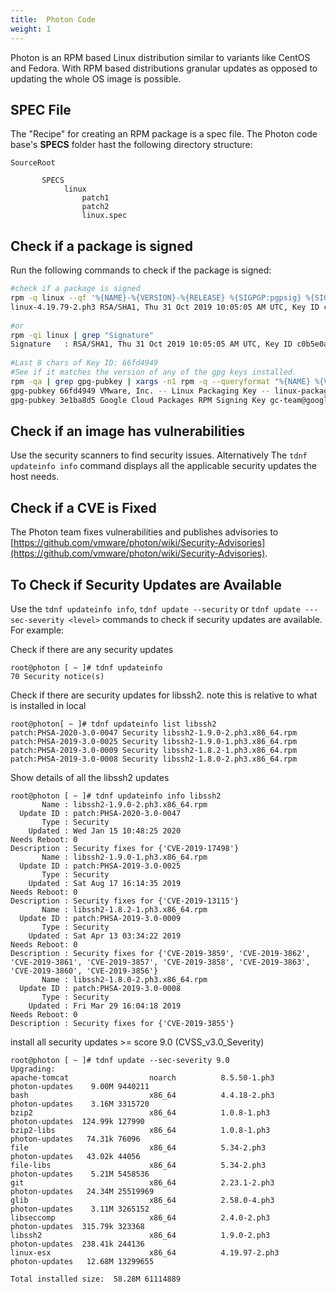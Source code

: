 ```yaml
---
title:  Photon Code
weight: 1
---
```


Photon is an RPM based Linux distribution similar to variants like CentOS and Fedora. With RPM based distributions granular updates as opposed to updating the whole OS image is possible.

## SPEC File  
The "Recipe" for creating an RPM package is a spec file. The Photon code base's **SPECS** folder hast the following directory structure:

```
SourceRoot

       SPECS
            linux
                patch1
                patch2
                linux.spec
```

## Check if a package is signed  
Run the following commands to check if the package is signed:

```sh
#check if a package is signed
rpm -q linux --qf '%{NAME}-%{VERSION}-%{RELEASE} %{SIGPGP:pgpsig} %{SIGGPG:pgpsig}\n'
linux-4.19.79-2.ph3 RSA/SHA1, Thu 31 Oct 2019 10:05:05 AM UTC, Key ID c0b5e0ab66fd4949 (none)
 
#or
rpm -qi linux | grep "Signature"
Signature   : RSA/SHA1, Thu 31 Oct 2019 10:05:05 AM UTC, Key ID c0b5e0ab66fd4949
 
#Last 8 chars of Key ID: 66fd4949
#See if it matches the version of any of the gpg keys installed.
rpm -qa | grep gpg-pubkey | xargs -n1 rpm -q --queryformat "%{NAME} %{VERSION} %{PACKAGER}\n"
gpg-pubkey 66fd4949 VMware, Inc. -- Linux Packaging Key -- linux-packages@vmware.com
gpg-pubkey 3e1ba8d5 Google Cloud Packages RPM Signing Key gc-team@google.com
```

## Check if an image has vulnerabilities  
Use the security scanners to find security issues. Alternatively The `tdnf updateinfo info` command displays all the applicable security updates the host needs.

## Check if a CVE is Fixed  
The Photon team fixes vulnerabilities and publishes advisories to [https://github.com/vmware/photon/wiki/Security-Advisories](https://github.com/vmware/photon/wiki/Security-Advisories).

## To Check if Security Updates are Available  
Use the `tdnf updateinfo info`, `tdnf update --security` or `tdnf update ---sec-severity <level>` commands to check if security updates are available. For example:


Check if there are any security updates

```console
root@photon [ ~ ]# tdnf updateinfo
70 Security notice(s)
```

Check if there are security updates for libssh2. note this is relative to what is installed in local

```console
root@photon[ ~ ]# tdnf updateinfo list libssh2
patch:PHSA-2020-3.0-0047 Security libssh2-1.9.0-2.ph3.x86_64.rpm
patch:PHSA-2019-3.0-0025 Security libssh2-1.9.0-1.ph3.x86_64.rpm
patch:PHSA-2019-3.0-0009 Security libssh2-1.8.2-1.ph3.x86_64.rpm
patch:PHSA-2019-3.0-0008 Security libssh2-1.8.0-2.ph3.x86_64.rpm
```

Show details of all the libssh2 updates
```console
root@photon [ ~ ]# tdnf updateinfo info libssh2
       Name : libssh2-1.9.0-2.ph3.x86_64.rpm
  Update ID : patch:PHSA-2020-3.0-0047
       Type : Security
    Updated : Wed Jan 15 10:48:25 2020
Needs Reboot: 0
Description : Security fixes for {'CVE-2019-17498'}
       Name : libssh2-1.9.0-1.ph3.x86_64.rpm
  Update ID : patch:PHSA-2019-3.0-0025
       Type : Security
    Updated : Sat Aug 17 16:14:35 2019
Needs Reboot: 0
Description : Security fixes for {'CVE-2019-13115'}
       Name : libssh2-1.8.2-1.ph3.x86_64.rpm
  Update ID : patch:PHSA-2019-3.0-0009
       Type : Security
    Updated : Sat Apr 13 03:34:22 2019
Needs Reboot: 0
Description : Security fixes for {'CVE-2019-3859', 'CVE-2019-3862', 'CVE-2019-3861', 'CVE-2019-3857', 'CVE-2019-3858', 'CVE-2019-3863', 'CVE-2019-3860', 'CVE-2019-3856'}
       Name : libssh2-1.8.0-2.ph3.x86_64.rpm
  Update ID : patch:PHSA-2019-3.0-0008
       Type : Security
    Updated : Fri Mar 29 16:04:18 2019
Needs Reboot: 0
Description : Security fixes for {'CVE-2019-3855'}
``` 
 
install all security updates >= score 9.0 (CVSS_v3.0_Severity)

```console
root@photon [ ~ ]# tdnf update --sec-severity 9.0
Upgrading:
apache-tomcat                  noarch          8.5.50-1.ph3         photon-updates    9.00M 9440211
bash                           x86_64          4.4.18-2.ph3         photon-updates    3.16M 3315720
bzip2                          x86_64          1.0.8-1.ph3          photon-updates  124.99k 127990
bzip2-libs                     x86_64          1.0.8-1.ph3          photon-updates   74.31k 76096
file                           x86_64          5.34-2.ph3           photon-updates   43.02k 44056
file-libs                      x86_64          5.34-2.ph3           photon-updates    5.21M 5458536
git                            x86_64          2.23.1-2.ph3         photon-updates   24.34M 25519969
glib                           x86_64          2.58.0-4.ph3         photon-updates    3.11M 3265152
libseccomp                     x86_64          2.4.0-2.ph3          photon-updates  315.79k 323368
libssh2                        x86_64          1.9.0-2.ph3          photon-updates  238.41k 244136
linux-esx                      x86_64          4.19.97-2.ph3        photon-updates   12.68M 13299655
 
Total installed size:  58.28M 61114889
```
